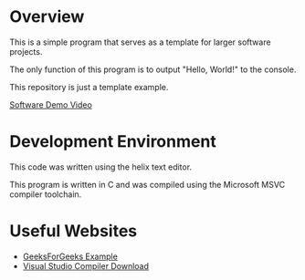 # Overview

This is a simple program that serves as a template for larger software projects.

The only function of this program is to output "Hello, World!" to the console.

This repository is just a template example.

[Software Demo Video](https://youtu.be/SDGNfy0Agnk)

# Development Environment

This code was written using the helix text editor.

This program is written in C and was compiled using the Microsoft MSVC compiler toolchain.

# Useful Websites

* [GeeksForGeeks Example](https://www.geeksforgeeks.org/c-hello-world-program/)
* [Visual Studio Compiler Download](https://visualstudio.microsoft.com/downloads/)
